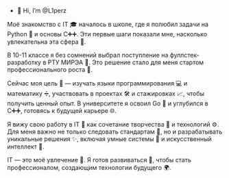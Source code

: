 - 👋 Hi, I’m @L1perz

Моё знакомство с IT 🎓 началось в школе, где я полюбил задачи на Python 🐍 и основы C➕➕. Эти первые шаги показали мне, насколько увлекательна эта сфера 🌟.

В 10-11 классе я без сомнений выбрал поступление на фуллстек-разработку в РТУ МИРЭА 🏫. Это решение стало для меня стартом профессионального роста 🚀.

Сейчас моя цель 🎯 — изучать языки программирования 💻 и математику ➗, участвовать в проектах 🛠️ и стажировках 📈, чтобы получить ценный опыт. В университете я освоил Go 🐹 и углубился в C➕➕, готовясь к будущей карьере 🌐.

Я вижу свою работу в IT 🤖 как сочетание творчества 🎨 и технологий ⚙️. Для меня важно не только следовать стандартам 📏, но и разрабатывать уникальные решения ✨, включая умные системы 🤖 и искусственный интеллект 🧠.

IT — это моё увлечение 💖. Я готов развиваться 🔄, чтобы стать профессионалом, создающим технологии будущего 🌍.
